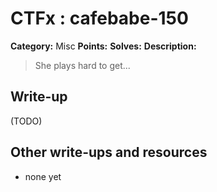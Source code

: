 # CTFx : cafebabe-150

**Category:** Misc
**Points:** 
**Solves:** 
**Description:**

> She plays hard to get...

## Write-up

(TODO)

## Other write-ups and resources

* none yet
